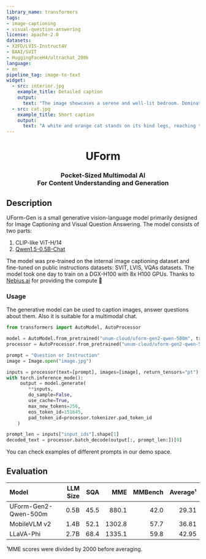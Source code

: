 ```yaml
---
library_name: transformers
tags:
- image-captioning
- visual-question-answering
license: apache-2.0
datasets:
- X2FD/LVIS-Instruct4V
- BAAI/SVIT
- HuggingFaceH4/ultrachat_200k
language:
- en
pipeline_tag: image-to-text
widget:
  - src: interior.jpg
    example_title: Detailed caption
    output:
      text: "The image showcases a serene and well-lit bedroom. Dominating the scene is a bed, neatly made with a white blanket and a black headboard. Adjacent to the bed, a dresser stands tall, hosting a mirror, a vase, and a flower arrangement. A chair is positioned near the dresser, offering a comfortable spot to sit and relax. The room is adorned with a large window that offers a picturesque view of trees outside. The walls are painted in a soothing shade of white, enhancing the overall ambiance of the space."
  - src: cat.jpg
    example_title: Short caption
    output:
      text: "A white and orange cat stands on its hind legs, reaching towards a wooden table with a white teapot and a basket of red berries. The table is set on a wooden bench, surrounded by orange flowers. The cat's position and actions suggest curiosity and playfulness."
---
```


<h1 align="center">UForm</h1>
<h3 align="center">
Pocket-Sized Multimodal AI<br/>
For Content Understanding and Generation<br/>
</h3>

## Description 

UForm-Gen is a small generative vision-language model primarily designed for Image Captioning and Visual Question Answering. The model consists of two parts: 

1. CLIP-like ViT-H/14
2. [Qwen1.5-0.5B-Chat](https://huggingface.co/Qwen/Qwen1.5-0.5B-Chat)

The model was pre-trained on the internal image captioning dataset and fine-tuned on public instructions datasets: SVIT, LVIS, VQAs datasets.
The model took one day to train on a DGX-H100 with 8x H100 GPUs.
Thanks to [Nebius.ai](https://nebius.ai) for providing the compute 🤗

### Usage


The generative model can be used to caption images, answer questions about them. Also it is suitable for a multimodal chat.

```python
from transformers import AutoModel, AutoProcessor

model = AutoModel.from_pretrained("unum-cloud/uform-gen2-qwen-500m", trust_remote_code=True)
processor = AutoProcessor.from_pretrained("unum-cloud/uform-gen2-qwen-500m", trust_remote_code=True)

prompt = "Question or Instruction"
image = Image.open("image.jpg")

inputs = processor(text=[prompt], images=[image], return_tensors="pt")
with torch.inference_mode():
     output = model.generate(
        **inputs,
        do_sample=False,
        use_cache=True,
        max_new_tokens=256,
        eos_token_id=151645,
        pad_token_id=processor.tokenizer.pad_token_id
    )

prompt_len = inputs["input_ids"].shape[1]
decoded_text = processor.batch_decode(output[:, prompt_len:])[0]
```

You can check examples of different prompts in our demo space.

## Evaluation


| Model                               | LLM Size |  SQA  |  MME   | MMBench  | Average¹ |
| :---------------------------------- | -------: | -----:| ------:| --------:| --------:|
| UForm-Gen2-Qwen-500m                |   0.5B   | 45.5  | 880.1  |  42.0    |   29.31  |
| MobileVLM v2                        |   1.4B   | 52.1  | 1302.8 |  57.7    |   36.81  |
| LLaVA-Phi                           |   2.7B   | 68.4  | 1335.1 |  59.8    |   42.95  |

¹MME scores were divided by 2000 before averaging.
